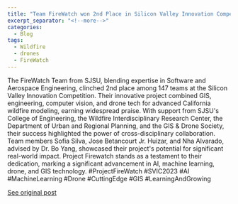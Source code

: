 ```yaml
---
title: "Team FireWatch won 2nd Place in Silicon Valley Innovation Competition"
excerpt_separator: "<!--more-->"
categories:
  - Blog
tags:
  - Wildfire
  - drones
  - FireWatch
---
```

The FireWatch Team from SJSU, blending expertise in Software and Aerospace Engineering, clinched 2nd place among 147 teams at the Silicon Valley Innovation Competition. Their innovative project combined GIS, engineering, computer vision, and drone tech for advanced California wildfire modeling, earning widespread praise. With support from SJSU's College of Engineering, the Wildfire Interdisciplinary Research Center, the Department of Urban and Regional Planning, and the GIS & Drone Society, their success highlighted the power of cross-disciplinary collaboration. Team members Sofia Silva, Jose Betancourt Jr. Huizar, and Nha Alvarado, advised by Dr. Bo Yang, showcased their project's potential for significant real-world impact. Project Firewatch stands as a testament to their dedication, marking a significant advancement in AI, machine learning, drone, and GIS technology. #ProjectFireWatch #SVIC2023 #AI #MachineLearning #Drone #CuttingEdge #GIS #LearningAndGrowing
<img src="{{ site.url }}{{ site.baseurl }}/assets/images/Posts/2023112901.jpg" alt="">

[See original post](https://www.linkedin.com/posts/gisboyang_projectfirewatch-svic2023-ai-activity-7135710448062001153-njC1/?utm_source=share&utm_medium=member_desktop)
